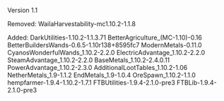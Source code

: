 Version 1.1

Removed:
WailaHarvestability-mc1.10.2-1.1.8

Added:
DarkUtilities-1.10.2-1.1.3.71
BetterAgriculture_(MC-1.10)-0.16
BetterBuildersWands-0.6.5-1.10r138+8595fc7
ModernMetals-0.11.0
CyanosWonderfulWands_1.10.2-2.2.0
ElectricAdvantage_1.10.2-2.2.0
SteamAdvantage_1.10.2-2.2.0
BaseMetals_1.10.2-2.4.0.11
PowerAdvantage_1.10.2-2.3.0
AdditionalLootTables_1.10.2-1.06
NetherMetals_1.9-1.1.2
EndMetals_1.9-1.0.4
OreSpawn_1.10.2-1.1.0
hempfarmer-1.9.4-1.10.2-1.7.1
FTBUtilities-1.9.4-2.1.0-pre3
FTBLib-1.9.4-2.1.0-pre3

